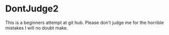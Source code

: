 # DontJudge2
This is a beginners attempt at git hub. Please don't judge me for the horrible mistakes I will no doubt make.
